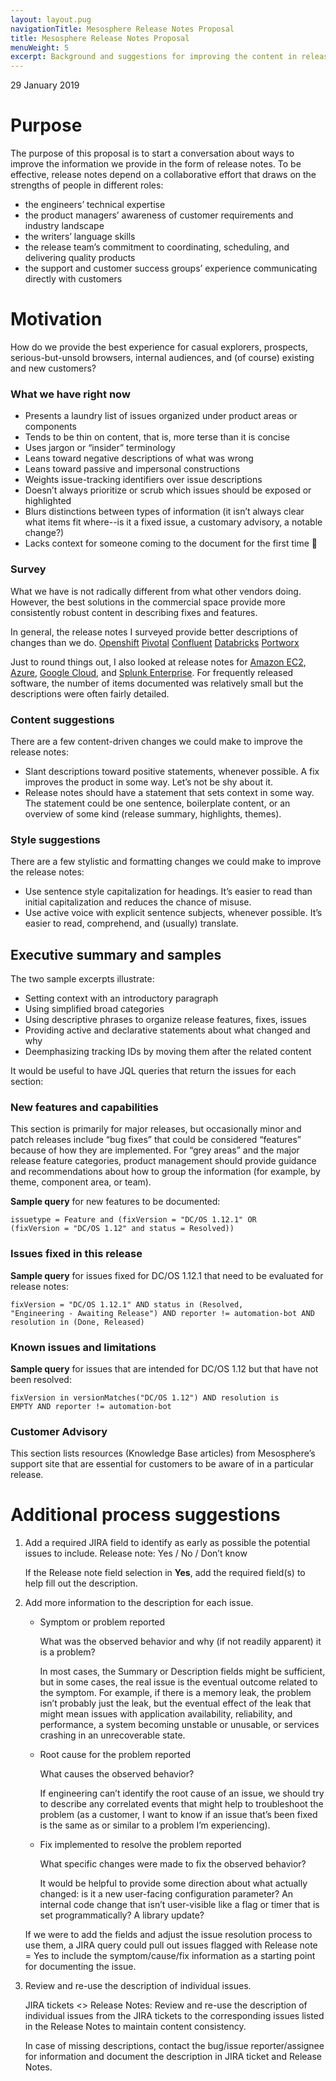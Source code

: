 ```yaml
---
layout: layout.pug
navigationTitle: Mesosphere Release Notes Proposal
title: Mesosphere Release Notes Proposal
menuWeight: 5
excerpt: Background and suggestions for improving the content in release notes
---
```

29 January 2019

# Purpose
The purpose of this proposal is to start a conversation about ways to improve the information we provide in the form of release notes. To be effective, release notes depend on a collaborative effort that draws on the strengths of people in different roles:

* the engineers’ technical expertise
* the product managers’ awareness of customer requirements and industry landscape
* the writers’ language skills
* the release team’s commitment to coordinating, scheduling, and delivering quality products
* the support and customer success groups’ experience communicating directly with customers

# Motivation
How do we provide the best experience for casual explorers, prospects, serious-but-unsold browsers, internal audiences, and (of course) existing and new customers?

### What we have right now
* Presents a laundry list of issues organized under product areas or components
* Tends to be thin on content, that is, more terse than it is concise
* Uses jargon or “insider” terminology
* Leans toward negative descriptions of what was wrong
* Leans toward passive and impersonal constructions
* Weights issue-tracking identifiers over issue descriptions
* Doesn’t always prioritize or scrub which issues should be exposed or highlighted
* Blurs distinctions between types of information (it isn’t always clear what items fit where--is it a fixed issue, a customary advisory, a notable change?)
* Lacks context for someone coming to the document for the first time

### Survey
What we have is not radically different from what other vendors doing. However, the best solutions in the commercial space provide more consistently robust content in describing fixes and features. 

In general, the release notes I surveyed provide better descriptions of changes than we do.
[Openshift](https://docs.openshift.com/container-platform/3.9/release_notes/ocp_3_9_release_notes.html#ocp-3-9-27)
[Pivotal](https://docs.pivotal.io/pivotalcf/2-3/pcf-release-notes/index.html )
[Confluent](https://docs.confluent.io/current/release-notes.html#)
[Databricks](https://docs.confluent.io/current/release-notes.html#)
[Portworx](https://docsnew.portworx.com/reference/release-notes/px-enterprise#12116-release-notes)

Just to round things out, I also looked at release notes for [Amazon EC2](https://aws.amazon.com/releasenotes/?tag=releasenotes%23keywords%23amazon-ec2), [Azure](https://docs.microsoft.com/en-us/azure/active-directory/fundamentals/whats-new), [Google Cloud](https://cloud.google.com/compute/docs/release-notes), and [Splunk Enterprise](http://docs.splunk.com/Documentation/ES/5.2.0/RN/Enhancements). For frequently released software, the number of items documented was relatively small but the descriptions were often fairly detailed.

### Content suggestions
There are a few content-driven changes we could make to improve the release notes:
* Slant descriptions toward positive statements, whenever possible. A fix improves the product in some way. Let’s not be shy about it.
* Release notes should have a statement that sets context in some way. The statement could be one sentence, boilerplate content, or an overview of some kind (release summary, highlights, themes).

### Style suggestions
There are a few stylistic and formatting changes we could make to improve the release notes:
* Use sentence style capitalization for headings. It’s easier to read than initial capitalization and reduces the chance of misuse.
* Use active voice with explicit sentence subjects, whenever possible. It’s easier to read, comprehend, and (usually) translate.

## Executive summary and samples
The two sample excerpts illustrate:
* Setting context with an introductory paragraph
* Using simplified broad categories
* Using descriptive phrases to organize release features, fixes, issues
* Providing active and declarative statements about what changed and why
* Deemphasizing tracking IDs by moving them after the related content

It would be useful to have JQL queries that return the issues for each section:

### New features and capabilities
This section is primarily for major releases, but occasionally minor and patch releases include “bug fixes” that could be considered “features” because of how they are implemented. For “grey areas” and the major release feature categories, product management should provide guidance and recommendations about how to group the information (for example, by theme, component area, or team).

**Sample query** for new features to be documented:

<code>issuetype = Feature and (fixVersion = "DC/OS 1.12.1" OR (fixVersion = "DC/OS 1.12" and status = Resolved))</code>

### Issues fixed in this release
**Sample query** for issues fixed for DC/OS 1.12.1 that need to be evaluated for release notes:

<code>fixVersion = "DC/OS 1.12.1" AND status in (Resolved, "Engineering - Awaiting Release") AND reporter != automation-bot AND resolution in (Done, Released)</code>

### Known issues and limitations
**Sample query** for issues that are intended for DC/OS 1.12 but that have not been resolved:

<code>fixVersion in versionMatches("DC/OS 1.12") AND resolution is EMPTY AND reporter != automation-bot</code>

### Customer Advisory 
This section lists resources (Knowledge Base articles) from Mesosphere’s support site that are essential for customers to be aware of in a particular release.

# Additional process suggestions
1. Add a required JIRA field to identify as early as possible the potential issues to include.
    Release note: Yes / No / Don’t know

    If the Release note field selection in **Yes**, add the required field(s) to help fill out the description.

1. Add more information to the description for each issue.
    * Symptom or problem reported

        What was the observed behavior and why (if not readily apparent) it is a problem?

        In most cases, the Summary or Description fields might be sufficient, but in some cases, the real issue is the eventual outcome related to the symptom. For example, if there is a memory leak, the problem isn’t probably just the leak, but the eventual effect of the leak that might mean issues with application availability, reliability, and performance, a system becoming unstable or unusable, or services crashing in an unrecoverable state.

    * Root cause for the problem reported

        What causes the observed behavior?

        If engineering can’t identify the root cause of an issue, we should try to describe any correlated events that might help to troubleshoot the problem (as a customer, I want to know if an issue that’s been fixed is the same as or similar to a problem I’m experiencing).

    * Fix implemented to resolve the problem reported

        What specific changes were made to fix the observed behavior?

        It would be helpful to provide some direction about what actually changed: is it a new user-facing configuration parameter? An internal code change that isn’t user-visible like a flag or timer that is set programmatically? A library update?

    If we were to add the fields and adjust the issue resolution process to use them, a JIRA query could pull out issues flagged with Release note = Yes to include the symptom/cause/fix information as a starting point for documenting the issue.

1. Review and re-use the description of individual issues.

    JIRA tickets <> Release Notes: Review and re-use the description of individual issues from the JIRA tickets to the corresponding issues listed in the Release Notes to maintain content consistency.

    In case of missing descriptions, contact the bug/issue reporter/assignee for information and document the description in JIRA ticket and Release Notes.
